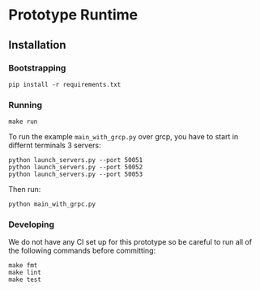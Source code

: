 # Prototype Runtime

## Installation

### Bootstrapping

```
pip install -r requirements.txt
```

### Running

```
make run
```

To run the example `main_with_grcp.py` over grcp, you have to start in differnt terminals 3 servers:
```
python launch_servers.py --port 50051
python launch_servers.py --port 50052
python launch_servers.py --port 50053
```

Then run:
``` 
python main_with_grpc.py
```

### Developing

We do not have any CI set up for this prototype so be careful to run all of the following commands before committing:

```
make fmt
make lint
make test
```
